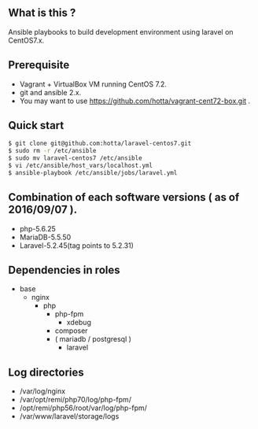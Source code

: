 ## What is this ?

Ansible playbooks to build development environment using laravel on CentOS7.x.

## Prerequisite

- Vagrant + VirtualBox VM running CentOS 7.2.
- git and ansible 2.x.
- You may want to use https://github.com/hotta/vagrant-cent72-box.git .

## Quick start

```bash
$ git clone git@github.com:hotta/laravel-centos7.git
$ sudo rm -r /etc/ansible
$ sudo mv laravel-centos7 /etc/ansible
$ vi /etc/ansible/host_vars/localhost.yml
$ ansible-playbook /etc/ansible/jobs/laravel.yml
```

## Combination of each software versions ( as of 2016/09/07 ).

- php-5.6.25
- MariaDB-5.5.50
- Laravel-5.2.45(tag points to 5.2.31)

## Dependencies in roles

- base
  - nginx
    - php
      - php-fpm
        - xdebug
      - composer
      - ( mariadb / postgresql )
        - laravel

## Log directories

- /var/log/nginx
- /var/opt/remi/php70/log/php-fpm/
- /opt/remi/php56/root/var/log/php-fpm/
- /var/www/laravel/storage/logs
